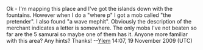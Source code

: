 Ok - I'm mapping this place and I've got the islands down with the
fountains. However when I do a "where p" I got a mob called "the
pretender". I also found "a wave mephit". Obviously the description of
the merchant indicates a letter is somewhere. The only mobs I've not
beaten so far are the 5 samurai so maybe one of them has it. Anyone more
familiar with this area? Any hints? Thanks!
--[Ylem](User:Ylem.md "wikilink") 14:07, 19 November 2009 (UTC)

